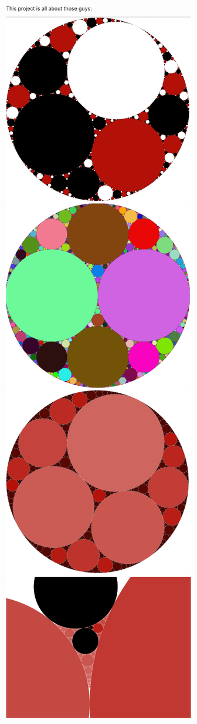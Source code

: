 This project is all about those guys:


![alt text](https://github.com/Ferdodonna/Gasket/blob/master/p/cap1.PNG)
![alt text](https://github.com/Ferdodonna/Gasket/blob/master/p/cap2.PNG)
![alt text](https://github.com/Ferdodonna/Gasket/blob/master/p/cap3.PNG)
![alt text](https://github.com/Ferdodonna/Gasket/blob/master/p/cap4.PNG)


